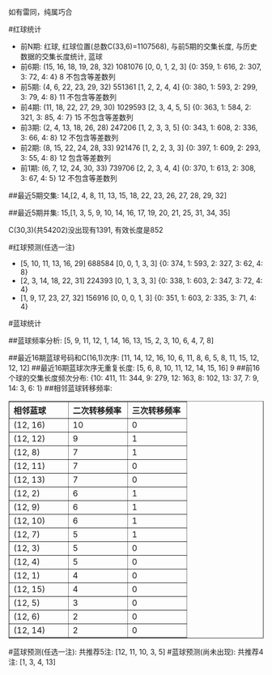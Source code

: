 <!-- 
.. title: 双色球2012079期(2012-07-08)数据分析报告
.. slug: slott-2012079-2012-07-08-report
.. date: 2012-07-09 08:00:00 UTC+08:00
.. tags: Lottery
.. link: 
.. description: 
.. type: text
-->

如有雷同，纯属巧合

<!-- TEASER_END-->

#红球统计

- 前N期: 红球, 红球位置(总数C(33,6)=1107568), 与前5期的交集长度, 与历史数据的交集长度统计, 蓝球
- 前6期: (15, 16, 18, 19, 28, 32) 1081076 [0, 0, 1, 2, 3] {0: 359, 1: 616, 2: 307, 3: 72, 4: 4} 8 不包含等差数列
- 前5期: (4, 6, 22, 23, 29, 32) 551361 [1, 2, 2, 4, 4] {0: 380, 1: 593, 2: 299, 3: 79, 4: 8} 11 不包含等差数列
- 前4期: (11, 18, 22, 27, 29, 30) 1029593 [2, 3, 4, 5, 5] {0: 363, 1: 584, 2: 321, 3: 85, 4: 7} 15 不包含等差数列
- 前3期: (2, 4, 13, 18, 26, 28) 247206 [1, 2, 3, 3, 5] {0: 343, 1: 608, 2: 336, 3: 66, 4: 8} 12 不包含等差数列
- 前2期: (8, 15, 22, 24, 28, 33) 921476 [1, 2, 2, 3, 3] {0: 397, 1: 609, 2: 293, 3: 55, 4: 8} 12 包含等差数列
- 前1期: (6, 7, 12, 24, 30, 33) 739706 [2, 2, 3, 4, 4] {0: 370, 1: 613, 2: 308, 3: 67, 4: 5} 12 不包含等差数列

##最近5期交集:
14,[2, 4, 8, 11, 13, 15, 18, 22, 23, 26, 27, 28, 29, 32]

##最近5期并集:
15,[1, 3, 5, 9, 10, 14, 16, 17, 19, 20, 21, 25, 31, 34, 35]

C(30,3)(共54202)没出现有1391, 
有效长度是852

#红球预测(任选一注)

- [5, 10, 11, 13, 16, 29] 688584 [0, 0, 1, 3, 3] {0: 374, 1: 593, 2: 327, 3: 62, 4: 8}
- [2, 3, 14, 18, 22, 31] 224393 [0, 1, 3, 3, 3] {0: 338, 1: 603, 2: 347, 3: 72, 4: 4}
- [1, 9, 17, 23, 27, 32] 156916 [0, 0, 0, 1, 3] {0: 351, 1: 603, 2: 335, 3: 71, 4: 4}

#蓝球统计

##蓝球频率分析:
[5, 9, 11, 12, 1, 14, 16, 13, 15, 2, 3, 10, 6, 4, 7, 8]

##最近16期蓝球号码和C(16,1)次序:
[11, 14, 12, 16, 10, 6, 11, 8, 6, 5, 8, 11, 15, 12, 12, 12]
##最近16期蓝球次序无重复长度:
[5, 6, 8, 10, 11, 12, 14, 15, 16] 9
##前16个球的交集长度频次分布:
{10: 411, 11: 344, 9: 279, 12: 163, 8: 102, 13: 37, 7: 9, 14: 3, 6: 1}
##相邻蓝球转移频率:
<table border="1" class="table table-striped dataframe">
  <thead>
    <tr style="text-align: left;">
      <th style="min-width: 100px;">相邻蓝球</th>
      <th style="min-width: 100px;">二次转移频率</th>
      <th style="min-width: 100px;">三次转移频率</th>
    </tr>
  </thead>
  <tbody>
    <tr>
      <td> (12, 16)</td>
      <td> 10</td>
      <td> 0</td>
    </tr>
    <tr>
      <td> (12, 12)</td>
      <td>  9</td>
      <td> 1</td>
    </tr>
    <tr>
      <td>  (12, 8)</td>
      <td>  7</td>
      <td> 1</td>
    </tr>
    <tr>
      <td> (12, 11)</td>
      <td>  7</td>
      <td> 0</td>
    </tr>
    <tr>
      <td> (12, 13)</td>
      <td>  7</td>
      <td> 0</td>
    </tr>
    <tr>
      <td>  (12, 2)</td>
      <td>  6</td>
      <td> 1</td>
    </tr>
    <tr>
      <td>  (12, 9)</td>
      <td>  6</td>
      <td> 1</td>
    </tr>
    <tr>
      <td> (12, 10)</td>
      <td>  6</td>
      <td> 1</td>
    </tr>
    <tr>
      <td>  (12, 7)</td>
      <td>  5</td>
      <td> 1</td>
    </tr>
    <tr>
      <td>  (12, 3)</td>
      <td>  5</td>
      <td> 0</td>
    </tr>
    <tr>
      <td>  (12, 4)</td>
      <td>  5</td>
      <td> 0</td>
    </tr>
    <tr>
      <td>  (12, 1)</td>
      <td>  4</td>
      <td> 0</td>
    </tr>
    <tr>
      <td> (12, 15)</td>
      <td>  4</td>
      <td> 0</td>
    </tr>
    <tr>
      <td>  (12, 5)</td>
      <td>  3</td>
      <td> 0</td>
    </tr>
    <tr>
      <td>  (12, 6)</td>
      <td>  2</td>
      <td> 0</td>
    </tr>
    <tr>
      <td> (12, 14)</td>
      <td>  2</td>
      <td> 0</td>
    </tr>
  </tbody>
</table>
#蓝球预测(任选一注):
共推荐5注: [12, 11, 10, 3, 5]
#蓝球预测(尚未出现):
共推荐4注: [1, 3, 4, 13]

